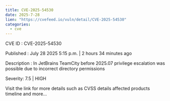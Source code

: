 ```yaml
--- 
title: CVE-2025-54530
date: 2025-7-28
lien: "https://cvefeed.io/vuln/detail/CVE-2025-54530"
categories:
  - cve
---
```


CVE ID : CVE-2025-54530

Published :  July 28
2025
5:15 p.m. | 2 hours
34 minutes ago

Description : In JetBrains TeamCity before 2025.07 privilege escalation was possible due to incorrect directory permissions

Severity: 7.5 | HIGH

Visit the link for more details
such as CVSS details
affected products
timeline
and more...
